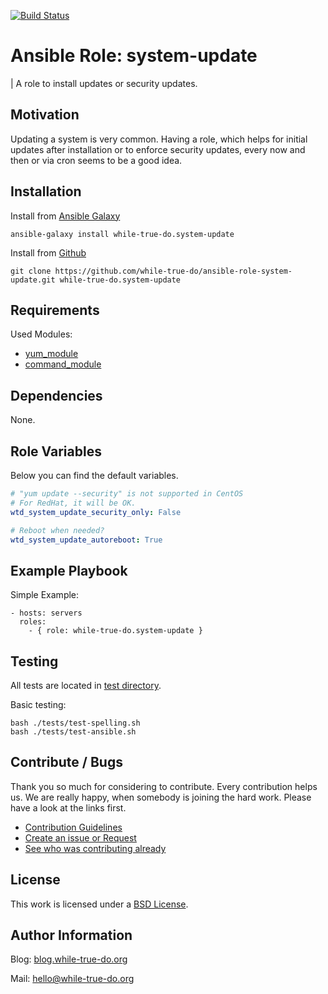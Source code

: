 [![Build Status](https://travis-ci.org/while-true-do/ansible-role-system-update.svg?branch=master)](https://travis-ci.org/while-true-do/ansible-role-system-update)

# Ansible Role: system-update
| A role to install updates or security updates.

## Motivation

Updating a system is very common. Having a role, which helps for initial updates after installation or to enforce security updates, every now and then or via cron seems to be a good idea.

## Installation

Install from [Ansible Galaxy](https://galaxy.ansible.com/while-true-do/system-update)

```
ansible-galaxy install while-true-do.system-update
```

Install from [Github](https://github.com/while-true-do/ansible-role-system-update)

```
git clone https://github.com/while-true-do/ansible-role-system-update.git while-true-do.system-update
```

## Requirements

Used Modules:

-   [yum_module](http://docs.ansible.com/ansible/latest/yum_module.html)
-   [command_module](http://docs.ansible.com/ansible/latest/command_module.html)

## Dependencies

None.

## Role Variables

Below you can find the default variables.

```yaml
# "yum update --security" is not supported in CentOS
# For RedHat, it will be OK.
wtd_system_update_security_only: False

# Reboot when needed?
wtd_system_update_autoreboot: True
```

## Example Playbook

Simple Example:

```
- hosts: servers
  roles:
    - { role: while-true-do.system-update }
```

## Testing

All tests are located in [test directory](./tests/).

Basic testing:

```
bash ./tests/test-spelling.sh
bash ./tests/test-ansible.sh
```

## Contribute / Bugs

Thank you so much for considering to contribute. Every contribution helps us. We are really happy, when somebody is joining the hard work. Please have a look at the links first.

-   [Contribution Guidelines](./docs/CONTRIBUTING.md)
-   [Create an issue or Request](https://github.com/while-true-do/ansible-role-system-update/issues)
-   [See who was contributing already](https://github.com/while-true-do/ansible-role-system-update/graphs/contributors)

## License

This work is licensed under a [BSD License](https://opensource.org/licenses/BSD-3-Clause).

## Author Information

Blog: [blog.while-true-do.org](https://blog.while-true-do.org)

Mail: [hello@while-true-do.org](mailto:hello@while-true-do.org)

